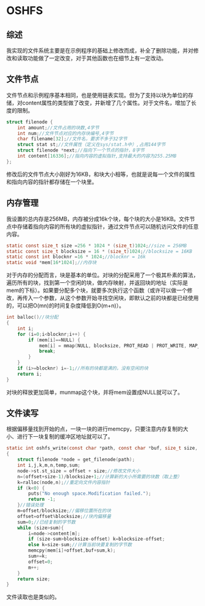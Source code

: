 # OSHFS
## 综述
我实现的文件系统主要是在示例程序的基础上修改而成，补全了删除功能，并对修改和读取功能做了一定改变，对于其他函数也在细节上有一定改动。
## 文件节点
文件节点和示例程序基本相同，也是使用链表实现。但为了支持以块为单位的存储，对content属性的类型做了改变，并新增了几个属性。对于文件名，增加了长度的限制。
```C
struct filenode {
    int amount;//文件占用的块数,4字节
    int num;//文件节点对应的内存块编号,4字节
    char filename[32];//文件名，要求不多于32字节
    struct stat st;//文件属性（定义在sys/stat.h中）,占用144字节
    struct filenode *next;//指向下一个节点的指针，8字节
    int content[16336];//指向内容的虚拟指针,支持最大的内容为255.25MB
};
```
修改后的文件节点大小刚好为16KB，和块大小相等，也就是说每一个文件的属性和指向内容的指针都存储在一个块里。
## 内存管理
我设置的总内存是256MB，内存被分成16k个块，每个块的大小是16KB。文件节点中存储着指向内容的所有块的虚拟指针，通过文件节点可以随机访问文件的任意内容。
```C
static const size_t size =256 * 1024 * (size_t)1024;//size = 256MB
static const size_t blocksize = 16 * (size_t)1024;//blocksize = 16KB
static const int blocknr =16 * 1024;//blocknr = 16k
static void *mem[16*1024];//内存块
```
对于内存的分配而言，块是基本的单位。对块的分配采用了一个极其朴素的算法，遍历所有的块，找到第一个空闲的块，做内存映射，并返回块的地址（实际是mem的下标）。如果要分配多个块，就要多次执行这个函数（或许可以做一个修改，再传入一个参数，从这个参数开始寻找空闲块，即默认之前的块都是已经使用的，可以把O(mn)的时间复杂度降低到O(m+n)）。
```C
int balloc()//块分配
{
	int i;
	for (i=0;i<blocknr;i++)	{
		if (mem[i]==NULL) {
			mem[i] = mmap(NULL, blocksize, PROT_READ | PROT_WRITE, MAP_PRIVATE | MAP_ANONYMOUS, -1, 0);//映射一块空间
			break;
		}
	}
	if (i>=blocknr) i=-1;//所有的块都是满的，没有空闲的块
	return i;
}
```
对块的释放更加简单，munmap这个块，并将mem设置成NULL就可以了。
## 文件读写
根据偏移量找到开始的点，一块一块的进行memcpy，只要注意内存复制的大小、进行下一块复制的缓冲区地址就可以了。
```C
static int oshfs_write(const char *path, const char *buf, size_t size, off_t offset, struct fuse_file_info *fi)//修改文件内容（支持追加）
{
	struct filenode *node = get_filenode(path);
	int i,j,k,m,n,temp,sum;
	node->st.st_size = offset + size;//修改文件大小
	n=(offset+size-1)/blocksize+1;//计算新的大小所需要的块数（取上整）
	k=ralloc(node,n);//重定向文件内容指针
	if (k<0) {
		puts("No enough space.Modification failed.");
		return -1;
	}//错误处理 
	m=offset/blocksize;//偏移位置所在的块
	offset=offset%blocksize;//块内偏移量
	sum=0;//已经复制的字节数
	while (size>sum){
		i=node->content[m];
		if (size-sum>blocksize-offset) k=blocksize-offset;
		else k=size-sum;//计算当前块要复制的字节数
		memcpy(mem[i]+offset,buf+sum,k);
		sum+=k;
		offset=0;
		m++;
	}
	return size;
}
```
文件读取也是类似的。